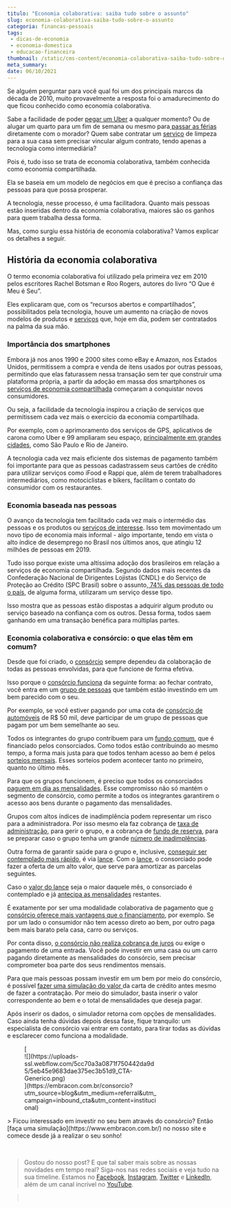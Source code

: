 ```yaml
---
titulo: "Economia colaborativa: saiba tudo sobre o assunto"
slug: economia-colaborativa-saiba-tudo-sobre-o-assunto
categoria: financas-pessoais
tags:
 - dicas-de-economia
 - economia-domestica
 - educacao-financeira
thumbnail: /static/cms-content/economia-colaborativa-saiba-tudo-sobre-o-assunto.png
meta_summary: 
date: 06/10/2021
---
```

Se alguém perguntar para você qual foi um dos principais marcos da década de 2010, muito provavelmente a resposta foi o amadurecimento do que ficou conhecido como economia colaborativa.

Sabe a facilidade de poder [pegar um Uber](https://www.embracon.com.br/blog/motorista-de-aplicativo-faca-um-consorcio) a qualquer momento? Ou de alugar um quarto para um fim de semana ou mesmo para[ passar as férias](https://www.embracon.com.br/blog/top-5-destinos-de-ferias-escolha-sua-proxima-viagem-pelo-brasil) diretamente com o morador? Quem sabe contratar um [serviço](https://www.embracon.com.br/consorcio-servicos) de limpeza para a sua casa sem precisar vincular algum contrato, tendo apenas a tecnologia como intermediária?

Pois é, tudo isso se trata de economia colaborativa, também conhecida como economia compartilhada.

Ela se baseia em um modelo de negócios em que é preciso a confiança das pessoas para que possa prosperar.

A tecnologia, nesse processo, é uma facilitadora. Quanto mais pessoas estão inseridas dentro da economia colaborativa, maiores são os ganhos para quem trabalha dessa forma.

Mas, como surgiu essa história de economia colaborativa? Vamos explicar os detalhes a seguir.

História da economia colaborativa
---------------------------------

O termo economia colaborativa foi utilizado pela primeira vez em 2010 pelos escritores Rachel Botsman e Roo Rogers, autores do livro “O Que é Meu é Seu”.

Eles explicaram que, com os “recursos abertos e compartilhados”, possibilitados pela tecnologia, houve um aumento na criação de novos modelos de produtos e [serviços](https://www.embracon.com.br/consorcio-servicos) que, hoje em dia, podem ser contratados na palma da sua mão.

### Importância dos smartphones

Embora já nos anos 1990 e 2000 sites como eBay e Amazon, nos Estados Unidos, permitissem a compra e venda de itens usados por outras pessoas, permitindo que elas faturassem nessa transação sem ter que construir uma plataforma própria, a partir da adoção em massa dos smartphones os [serviços de economia compartilhada](https://www.embracon.com.br/) começaram a conquistar novos consumidores.

Ou seja, a facilidade da tecnologia inspirou a criação de serviços que permitissem cada vez mais o exercício da economia compartilhada.

Por exemplo, com o aprimoramento dos serviços de GPS, aplicativos de carona como Uber e 99 ampliaram seu espaço, [principalmente em grandes cidades](https://www.embracon.com.br/blog/conheca-as-melhores-cidades-para-se-viver-no-brasil), como São Paulo e Rio de Janeiro.

A tecnologia cada vez mais eficiente dos sistemas de pagamento também foi importante para que as pessoas cadastrassem seus cartões de crédito para utilizar serviços como iFood e Rappi que, além de terem trabalhadores intermediários, como motociclistas e bikers, facilitam o contato do consumidor com os restaurantes.

### Economia baseada nas pessoas

O avanço da tecnologia tem facilitado cada vez mais o intermédio das pessoas e os produtos ou [serviços de interesse](https://www.embracon.com.br/consorcio-servicos). Isso tem movimentado um novo tipo de economia mais informal - algo importante, tendo em vista o alto índice de desemprego no Brasil nos últimos anos, que atingiu 12 milhões de pessoas em 2019.

Tudo isso porque existe uma altíssima adoção dos brasileiros em relação a serviços de economia compartilhada. Segundo dados mais recentes da Confederação Nacional de Dirigentes Lojistas (CNDL) e do Serviço de Proteção ao Crédito (SPC Brasil) sobre o assunto,[ 74% das pessoas de todo o país](https://www.meioemensagem.com.br/home/midia/2019/08/15/economia-colaborativa-cresce-mas-confianca-ainda-e-barreira.html), de alguma forma, utilizaram um serviço desse tipo.

Isso mostra que as pessoas estão dispostas a adquirir algum produto ou serviço baseado na confiança com os outros. Dessa forma, todos saem ganhando em uma transação benéfica para múltiplas partes.

### Economia colaborativa e consórcio: o que elas têm em comum?

Desde que foi criado, o [consórcio](https://www.embracon.com.br/conhecaoconsorcio/o-que-e-consorcio) sempre dependeu da colaboração de todas as pessoas envolvidas, para que funcione de forma efetiva.

Isso porque o [consórcio funciona](https://www.embracon.com.br/blog/consorcio-vale-a-pena) da seguinte forma: ao fechar contrato, você entra em um [grupo de pessoas](https://www.embracon.com.br/conhecaoconsorcio/o-que-e-um-grupo-de-consorcio) que também estão investindo em um bem parecido com o seu.

Por exemplo, se você estiver pagando por uma cota de [consórcio de automóveis](https://www.embracon.com.br/blog/duvidas-frequentes-consorcio-de-carro) de R$ 50 mil, deve participar de um grupo de pessoas que pagam por um bem semelhante ao seu.

Todos os integrantes do grupo contribuem para um [fundo comum](https://www.embracon.com.br/conhecaoconsorcio/o-que-e-o-fundo-de-aquisicao-ou-fundo-comum-do-consorcio), que é financiado pelos consorciados. Como todos estão contribuindo ao mesmo tempo, a forma mais justa para que todos tenham acesso ao bem é pelos [sorteios mensais](https://www.embracon.com.br/blog/assembleia-de-consorcio-como-funciona). Esses sorteios podem acontecer tanto no primeiro, quanto no último mês.

Para que os grupos funcionem, é preciso que todos os consorciados [paguem em dia as mensalidades](https://www.embracon.com.br/blog/como-e-feito-o-pagamento-da-parcela-do-consorcio). Esse compromisso não só mantém o segmento de consórcio, como permite a todos os integrantes garantirem o acesso aos bens durante o pagamento das mensalidades.

Grupos com altos índices de inadimplência podem representar um risco para a administradora. Por isso mesmo ela faz cobrança de [taxa de administração](https://www.embracon.com.br/conhecaoconsorcio/o-que-e-taxa-de-administracao), para gerir o grupo, e a cobrança de [fundo de reserva](https://www.embracon.com.br/conhecaoconsorcio/o-que-e-fundo-de-reserva), para se preparar caso o grupo tenha um grande [número de inadimplências](https://www.embracon.com.br/conhecaoconsorcio/o-que-pode-ocorrer-no-caso-de-atraso-ou-falta-de-pagamento-das-parcelas).

Outra forma de garantir saúde para o grupo e, inclusive, [conseguir ser contemplado mais rápido](https://www.embracon.com.br/blog/como-ser-contemplado-mais-rapido-no-consorcio), é via [lance](https://www.embracon.com.br/conhecaoconsorcio/o-que-e-o-lance). Com o [lance](https://www.embracon.com.br/blog/como-funcionam-os-tipos-de-lances-no-consorcio), o consorciado pode fazer a oferta de um alto valor, que serve para amortizar as parcelas seguintes.

Caso o [valor do lance](https://www.embracon.com.br/blog/saiba-como-definir-o-valor-de-lance-para-ser-contemplado-mais-rapido) seja o maior daquele mês, o consorciado é contemplado e já [antecipa as mensalidades](https://www.embracon.com.br/blog/antecipar-um-consorcio-descubra-aqui) restantes.

É exatamente por ser uma modalidade colaborativa de pagamento que [o consórcio oferece mais vantagens que o financiamento](https://www.embracon.com.br/blog/sabe-a-diferenca-entre-consorcio-e-financiamento-a-gente-te-conta), por exemplo. Se por um lado o consumidor não tem acesso direto ao bem, por outro paga bem mais barato pela casa, carro ou serviços.

Por conta disso, [o consórcio não realiza cobrança de juros](https://www.embracon.com.br/blog/consorcio-nao-tem-juros-entenda) ou exige o pagamento de uma entrada. Você pode investir em uma casa ou um carro pagando diretamente as mensalidades do consórcio, sem precisar comprometer boa parte dos seus rendimentos mensais.

Para que mais pessoas possam investir em um bem por meio do consórcio, é possível [fazer uma simulação do valor ](https://www.embracon.com.br/blog/descubra-como-fazer-uma-simulacao-no-consorcio)da carta de crédito antes mesmo de fazer a contratação. Por meio do simulador, basta inserir o valor correspondente ao bem e o total de mensalidades que deseja pagar.

Após inserir os dados, o simulador retorna com opções de mensalidades. Caso ainda tenha dúvidas depois dessa fase, fique tranquilo: um especialista de consórcio vai entrar em contato, para tirar todas as dúvidas e esclarecer como funciona a modalidade.

<figure class="w-richtext-figure-type-image w-richtext-align-center" style="max-width:310px">[<div>![](https://uploads-ssl.webflow.com/5cc70a3a0871f750442da9d5/5eb45e9683dae375ec3b51d9_CTA-Generico.png)</div>](https://embracon.com.br/consorcio?utm_source=blog&utm_medium=referral&utm_campaign=inbound_cta&utm_content=institucional)</figure>> Ficou interessado em investir no seu bem através do consórcio? Então [faça uma simulação](https://www.embracon.com.br/) no nosso site e comece desde já a realizar o seu sonho!

‍

> Gostou do nosso post? E que tal saber mais sobre as nossas novidades em tempo real? Siga-nos nas redes sociais e veja tudo na sua timeline. Estamos no [Facebook](https://www.facebook.com/embracon/), [Instagram](https://www.instagram.com/embraconoficial/), [Twitter](https://twitter.com/embracon) e [LinkedIn](https://www.linkedin.com/company/1018875/), além de um canal incrível no [YouTube](https://www.youtube.com/channel/UCL-Y0mv9zc73Iek48NLUBzQ).

> ‍
